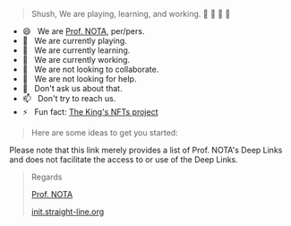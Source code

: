 > Shush, We are playing, learning, and working. 🤫 🤫 🤫 🤫

- 😄 &nbsp; We are [Prof. NOTA](https://deeplink.endhonesa.com/), per/pers.
- 🤙 &nbsp; We are currently playing.
- 🌱 &nbsp; We are currently learning.
- 🔭 &nbsp; We are currently working.
- 👯 &nbsp; We are not looking to collaborate.
- 🤔 &nbsp; We are not looking for help.
- 💬 &nbsp; Don't ask us about that.
- 📫 &nbsp; Don't try to reach us.
- ⚡ &nbsp; Fun fact: [The King's NFTs project](https://docs.endhonesa.com/)

> Here are some ideas to get you started:

Please note that this link merely provides a list of Prof. NOTA's Deep Links and does not facilitate the access to or use of the Deep Links.

> Regards
> 
> [Prof. NOTA](https://deeplink.endhonesa.com/)
> 
> [init.straight-line.org](https://init.endhonesa.com/)
> 

<!--
**myreceiptt/myreceiptt** is a ✨ _special_ ✨ repository because its `README.md` (this file) appears on Prof. NOTA's GitHub profile.
-->
